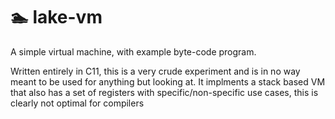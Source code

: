 # 🏊 lake-vm
A simple virtual machine, with example byte-code program.

Written entirely in C11, this is a very crude experiment and is in no way meant to be used for anything but looking at.
It implments a stack based VM that also has a set of registers with specific/non-specific 
use cases, this is clearly not optimal for compilers
